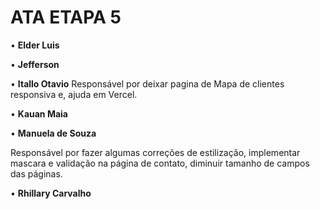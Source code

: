 # ATA ETAPA 5
• **Elder Luis**


• **Jefferson**


• **Itallo Otavio**
Responsável por deixar pagina de Mapa de clientes responsiva e, ajuda em Vercel.

• **Kauan Maia**


• **Manuela de Souza**

Responsável por fazer algumas correções de estilização, implementar mascara e validação na página de contato, diminuir tamanho de campos das páginas.

• **Rhillary Carvalho**



